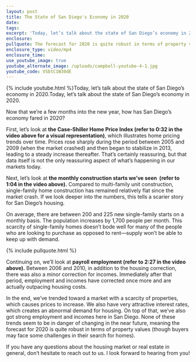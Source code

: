 ```yaml
---
layout: post
title: The State of San Diego's Economy in 2020
date:
tags:
excerpt: 'Today, let’s talk about the state of San Diego’s economy in 2020.'
enclosure:
pullquote: The forecast for 2020 is quite robust in terms of property values.
enclosure_type: video/mp4
enclosure_time:
use_youtube_image: true
youtube_alternate_image: /uploads/campbell-youtube-4-1.jpg
youtube_code: VSbtC1W30dE
---
```


{% include youtube.html %}Today, let’s talk about the state of San Diego’s economy in 2020.Today, let’s talk about the state of San Diego’s economy in 2020.

Now that we’re a few months into the new year, how has San Diego’s economy fared in 2020?

First, let’s look at **the Case-Shiller Home Price Index (refer to 0:32 in the video above for a visual representation)**, which illustrates home pricing trends over time. Prices rose sharply during the period between 2005 and 2009 (when the market crashed) and then began to stabilize in 2013, leading to a steady increase thereafter. That’s certainly reassuring, but that data itself is not the only reassuring aspect of what’s happening in our markets today.

Next, let’s look at **the monthly construction starts we’ve seen&nbsp; (refer to 1:04 in the video above).** Compared to multi-family unit construction, single-family home construction has remained relatively flat since the market crash. If we look deeper into the numbers, this tells a scarier story for San Diego’s housing.

On average, there are between 200 and 225 new single-family starts on a monthly basis. The population increases by 1,700 people per month. This scarcity of single-family homes doesn’t bode well for many of the people who are looking to purchase as opposed to rent—supply won’t be able to keep up with demand.

{% include pullquote.html %}

Continuing on, we’ll look at **payroll employment (refer to 2:27 in the video above).** Between 2006 and 2010, in addition to the housing correction, there was also a minor correction for incomes. Immediately after that period, employment and incomes have corrected once more and are actually outpacing housing costs.

In the end, we’ve trended toward a market with a scarcity of properties, which causes prices to increase. We also have very attractive interest rates, which creates an abnormal demand for housing. On top of that, we’ve also got strong employment and incomes here in San Diego. None of these trends seem to be in danger of changing in the near future, meaning the forecast for 2020 is quite robust in terms of property values (though buyers may face some challenges in their search for homes).

If you have any questions about the housing market or real estate in general, don’t hesitate to reach out to us. I look forward to hearing from you\!